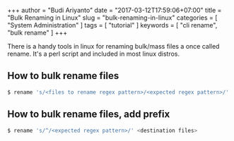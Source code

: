 +++
author = "Budi Ariyanto"
date = "2017-03-12T17:59:06+07:00"
title = "Bulk Renaming in Linux"
slug = "bulk-renaming-in-linux"
categories = [
    "System Administration"
]
tags = [
    "tutorial"
]
keywords = [
    "cli rename",
    "bulk rename"
]
+++

There is a handy tools in linux for renaming bulk/mass files a once called
rename. It's a perl script and included in most linux distros.

## How to bulk rename files
```bash
$ rename 's/<files to rename regex pattern>/<expected regex pattern>/' <destination files>
```
<!--more-->
## How to bulk rename files, add prefix
```bash 
$ rename 's/^/<expected regex pattern>/' <destination files>
```
